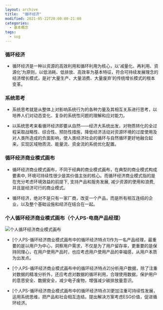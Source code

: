 ```yaml
---
layout: archive
title:  "循环经济"
modified: 2021-05-22T20:00:00-21:00
categories: 
  - 基本概念
tags:
  - svg
---
```


### 循环经济

- 循环经济是一种以资源的高效利用和循环利用为核心，以‘减量化、再利用、资源化’为原则，以低消耗、低排放、高效率为基本特征，符合可持续发展理念的经济增长模式，是对‘大量生产、大量消费、大量废弃’的传统增长模式的根本变革。

### 系统思考

- 系统思考就是从整体上对影响系统行为的各种力量及其相互关系进行思考，以培养人们对动态变化、复杂的系统性问题的理解和应对能力。

- 以系统思考来看循环经济即要从自然——经济大系统出发，对物质转化的全过程采取战略性、综合性、预防性措施，降低经济活动对资源环境的过度使用及对人类所造成的负面影响，使人类经济社会的循环与自然循环更好地融合起来，实现区域物质流、能量流、资金流的系统优化配置。

### 循环经济商业模式画布

- 循环经济商业模式画布，不同于经典的商业模式画布，在典型的商业模式构成要素中, 环境可持续性很少是其价值主张的核心。而循环经济商业模式指的是在充分考虑环境效益的前提下, 支持产品和服务发展, 减少资源的使用和浪费, 并且是经济可行的商业模式。

- 循环经济，绝对不是只有一家厂商，改变一个产品，而是所有相互连结的企业，以及整个基础设施和经济在结合在一起。

### 个人循环经济商业模式画布（个人PS-电商产品经理）

![个人循环经济商业模式画布](https://i.loli.net/2021/05/22/97ASatfQ6nhkH5z.png)

- [个人PS-循环经济商业模式画布中的循环经济特点1]作为一名产品经理，最重要的是以用户为中心，洞察用户需求，不仅是为了用户留存率，更重要的是保持同理心，在用户使用产品时，也应考虑用户使用产品的幸福感，从用户本质为出发点。

- [个人PS-循环经济商业模式画布中的循环经济特点2]分析用户数据，除了注重对数据的精准分析外，还应考虑对数据的循环利用，合理使用数据，保护用户的意思安全、数据安全，减少电子废物，增强减少碳排放量意识。

- [个人PS-循环经济商业模式画布中的循环经济特点3]更加注重可持续性发展，运用系统思维，把产品和社会相互连结，提出解决方案考虑ESG价值，促进循环经济。



